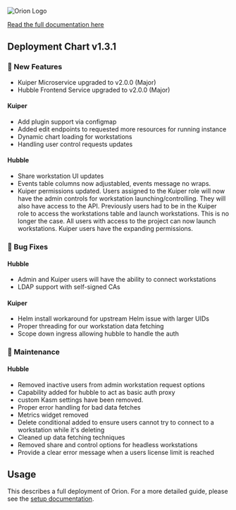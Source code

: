 
![Orion Logo](https://juno-fx.github.io/Orion-Documentation/assets/logos/orion.png)

[Read the full documentation here](https://juno-fx.github.io/Orion-Documentation/)

## Deployment Chart v1.3.1

###  🚀 New Features 

- Kuiper Microservice upgraded to v2.0.0 (Major)
- Hubble Frontend Service upgraded to v2.0.0 (Major)

#### Kuiper
- Add plugin support via configmap
- Added edit endpoints to requested more resources for running instance
- Dynamic chart loading for workstations
- Handling user control requests updates

#### Hubble
- Share workstation UI updates
- Events table columns now adjustabled, events message no wraps.
- Kuiper permissions updated. Users assigned to the Kuiper role will now have the admin controls for workstation launching/controlling. They will also have access to the API.
Previously users had to be in the Kuiper role to access the workstations table and launch workstations. This is no longer the case. All users with access to the project can now launch workstations. Kuiper users have the expanding permissions.

### 🐛 Bug Fixes

#### Hubble

- Admin and Kuiper users will have the ability to connect workstations
- LDAP support with self-signed CAs

#### Kuiper
- Helm install workaround for upstream Helm issue with larger UIDs
- Proper threading for our workstation data fetching
- Scope down ingress allowing hubble to handle the auth

### 🧰  Maintenance

#### Hubble

- Removed inactive users from admin workstation request options
- Capability added for hubble to act as basic auth proxy
- custom Kasm settings have been removed.
- Proper error handling for bad data fetches
- Metrics widget removed
- Delete conditional added to ensure users cannot try to connect to a workstation while it's deleting
- Cleaned up data fetching techniques
- Removed share and control options for headless workstations
- Provide a clear error message when a users license limit is reached

## Usage

This describes a full deployment of Orion. For a more detailed guide, please see the [setup documentation](https://juno-fx.github.io/Orion-Documentation/installation/deployments/).
